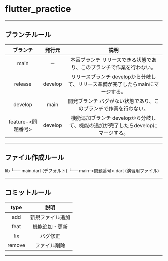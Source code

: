 # flutter_practice
***
## ブランチルール
| ブランチ |  発行元 |                                        説明                                       |
|:--------:|:-------:|:---------------------------------------------------------------------------------:|
|   main   | －      | 本番ブランチ リリースできる状態であり、このブランチで作業を行わない。             |
|  release | develop | リリースブランチ developから分岐して、リリース準備が完了したらmainにマージする。  |
|  develop | main    | 開発ブランチ バグがない状態であり、このブランチで作業を行わない。                 |
|  feature-<問題番号> | develop | 機能追加ブランチ developから分岐して、機能の追加が完了したらdevelopにマージする。 |
***
## ファイル作成ルール
lib
└── main.dart (デフォルト)
└── main-<問題番号>.dart (演習用ファイル)
***
## コミットルール
|  type  |       説明       |
|:------:|:----------------:|
|   add  | 新規ファイル追加 |
|  feat  | 機能追加・更新   |
|   fix  | バグ修正         |
| remove | ファイル削除     |
***
